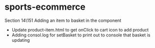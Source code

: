 # sports-ecommerce

Section 14\151 Adding an item to basket in the component
- Update product-item.html to get onClick to cart icon to add product
- Adding consol.log for setBasket to print out to console that basket is updating





 














